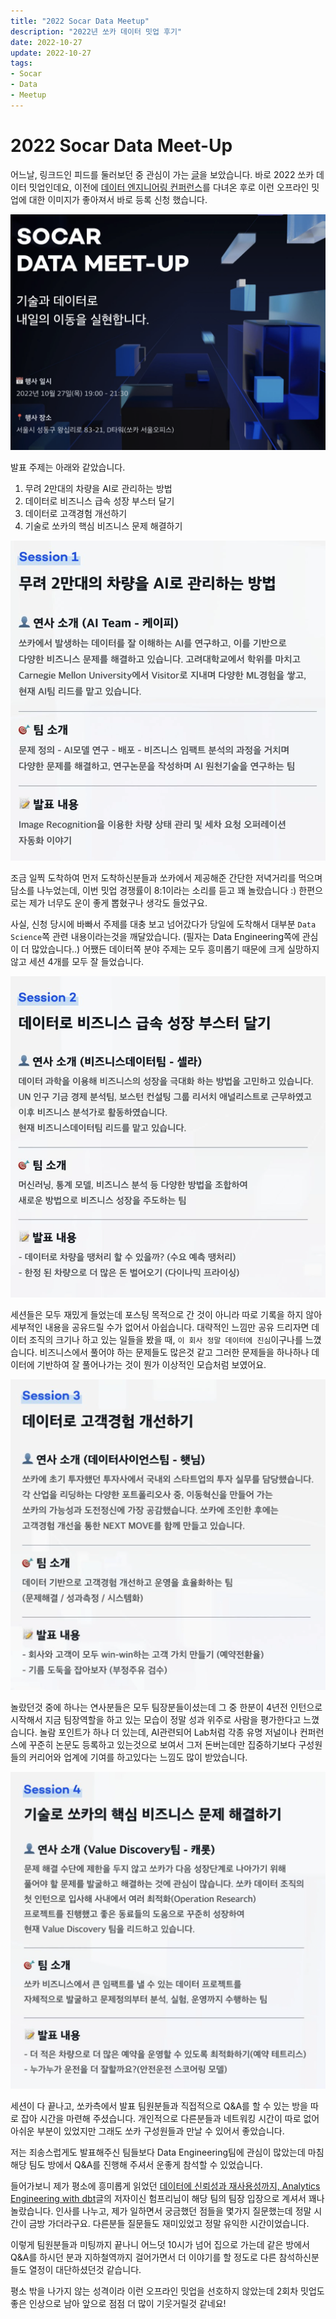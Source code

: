 ```yaml
---
title: "2022 Socar Data Meetup"
description: "2022년 쏘카 데이터 밋업 후기"
date: 2022-10-27
update: 2022-10-27
tags:
- Socar
- Data
- Meetup
---
```



# 2022 Socar Data Meet-Up

어느날, 링크드인 피드를 둘러보던 중 관심이 가는 [글](https://www.linkedin.com/feed/update/urn:li:activity:6986550988979539968/?updateEntityUrn=urn%3Ali%3Afs_feedUpdate%3A%28V2%2Curn%3Ali%3Aactivity%3A6986550988979539968%29)을 보았습니다. 바로 2022 쏘카 데이터 밋업인데요, 이전에 [데이터 엔지니어링 컨퍼런스](https://dev-owner.github.io/blog/review-programmers-data-engineering-conference)를 다녀온 후로 이런 오프라인 밋업에 대한 이미지가 좋아져서 바로 등록 신청 했습니다.

![socar-meetup](./2022-10-27-1.png)

발표 주제는 아래와 같았습니다.

1. 무려 2만대의 차량을 AI로 관리하는 방법
2. 데이터로 비즈니스 급속 성장 부스터 달기
3. 데이터로 고객경험 개선하기
4. 기술로 쏘카의 핵심 비즈니스 문제 해결하기

![](./2022-10-27-2.png)

조금 일찍 도착하여 먼저 도착하신분들과 쏘카에서 제공해준 간단한 저녁거리를 먹으며 담소를 나누었는데, 이번 밋업 경쟁률이 8:1이라는 소리를 듣고 꽤 놀랐습니다 :) 한편으로는 제가 너무도 운이 좋게 뽑혔구나 생각도 들었구요.

사실, 신청 당시에 바빠서 주제를 대충 보고 넘어갔다가 당일에 도착해서 대부분 `Data Science`쪽 관련 내용이라는것을 깨달았습니다. (필자는 Data Engineering쪽에 관심이 더 많았습니다..) 어쨌든 데이터쪽 분야 주제는 모두 흥미롭기 때문에 크게 실망하지 않고 세션 4개를 모두 잘 들었습니다.

![](./2022-10-27-3.png)

세션들은 모두 재밌게 들었는데 포스팅 목적으로 간 것이 아니라 따로 기록을 하지 않아 세부적인 내용을 공유드릴 수가 없어서 아쉽습니다. 대략적인 느낌만 공유 드리자면 데이터 조직의 크기나 하고 있는 일들을 봤을 때, `이 회사 정말 데이터에 진심`이구나를 느꼈습니다. 비즈니스에서 풀어야 하는 문제들도 많은것 같고 그러한 문제들을 하나하나 데이터에 기반하여 잘 풀어나가는 것이 뭔가 이상적인 모습처럼 보였어요.

![](./2022-10-27-4.png)

놀랐던것 중에 하나는 연사분들은 모두 팀장분들이셨는데 그 중 한분이 4년전 인턴으로 시작해서 지금 팀장역할을 하고 있는 모습이 정말 성과 위주로 사람을 평가한다고 느꼈습니다. 놀람 포인트가 하나 더 있는데, AI관련되어 Lab처럼 각종 유명 저널이나 컨퍼런스에 꾸준히 논문도 등록하고 있는것으로 보여서 그저 돈버는데만 집중하기보다 구성원들의 커리어와 업계에 기여를 하고있다는 느낌도 많이 받았습니다.

![](./2022-10-27-5.png)

세션이 다 끝나고, 쏘카측에서 발표 팀원분들과 직접적으로 Q&A를 할 수 있는 방을 따로 잡아 시간을 마련해 주셨습니다. 개인적으로 다른분들과 네트워킹 시간이 따로 없어 아쉬운 부분이 있었지만 그래도 쏘카 구성원들과 만날 수 있어서 좋았습니다.

저는 죄송스럽게도 발표해주신 팀들보다 Data Engineering팀에 관심이 많았는데 마침 해당 팀도 방에서 Q&A를 진행해 주셔서 운좋게 참석할 수 있었습니다.

들어가보니 제가 평소에 흥미롭게 읽었던 [데이터에 신뢰성과 재사용성까지, Analytics Engineering with dbt](https://tech.socarcorp.kr/data/2022/07/25/analytics-engineering-with-dbt.html)글의 저자이신 험프리님이 해당 팀의 팀장 입장으로 계셔서 꽤나 놀랐습니다. 인사를 나누고, 제가 일하면서 궁금했던 점들을 몇가지 질문했는데 정말 시간이 금방 가더라구요. 다른분들 질문들도 재미있었고 정말 유익한 시간이었습니다.

이렇게 팀원분들과 미팅까지 끝나니 어느덧 10시가 넘어 집으로 가는데 같은 방에서 Q&A를 하시던 분과 지하철역까지 걸어가면서 더 이야기를 할 정도로 다른 참석하신분들도 열정이 대단하셨던것 같습니다.

평소 밖을 나가지 않는 성격이라 이런 오프라인 밋업을 선호하지 않았는데 2회차 밋업도 좋은 인상으로 남아 앞으로 점점 더 많이 기웃거릴것 같네요!